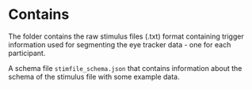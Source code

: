 # Contains

The folder contains the raw stimulus files (.txt) format containing trigger information used for segmenting the eye tracker data - one for each participant.

A schema file `stimfile_schema.json` that contains information about the schema of the stimulus file with some example data.
